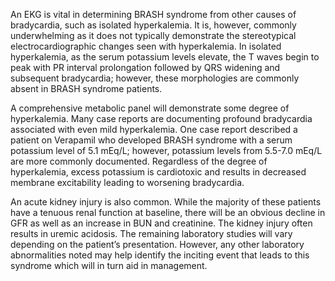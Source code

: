 An EKG is vital in determining BRASH syndrome from other causes of bradycardia, such as isolated hyperkalemia. It is, however, commonly underwhelming as it does not typically demonstrate the stereotypical electrocardiographic changes seen with hyperkalemia. In isolated hyperkalemia, as the serum potassium levels elevate, the T waves begin to peak with PR interval prolongation followed by QRS widening and subsequent bradycardia; however, these morphologies are commonly absent in BRASH syndrome patients.

A comprehensive metabolic panel will demonstrate some degree of hyperkalemia. Many case reports are documenting profound bradycardia associated with even mild hyperkalemia. One case report described a patient on Verapamil who developed BRASH syndrome with a serum potassium level of 5.1 mEq/L; however, potassium levels from 5.5-7.0 mEq/L are more commonly documented. Regardless of the degree of hyperkalemia, excess potassium is cardiotoxic and results in decreased membrane excitability leading to worsening bradycardia.

An acute kidney injury is also common. While the majority of these patients have a tenuous renal function at baseline, there will be an obvious decline in GFR as well as an increase in BUN and creatinine. The kidney injury often results in uremic acidosis. The remaining laboratory studies will vary depending on the patient’s presentation. However, any other laboratory abnormalities noted may help identify the inciting event that leads to this syndrome which will in turn aid in management.